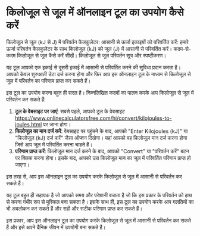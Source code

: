 किलोजूल से जूल में ऑनलाइन टूल का उपयोग कैसे करें
================================================

किलोजूल से जूल (kJ से J) में परिवर्तन कैलकुलेटर: आसानी से ऊर्जा इकाइयों को परिवर्तित करें: हमारे ऊर्जा परिवर्तन कैलकुलेटर के साथ किलोजूल (kJ) को जूल (J) में आसानी से परिवर्तित करें। कदम-से-कदम किलोजूल से जूल कैसे करें सीखें। किलोजूल से जूल परिवर्तन सूत्र और स्पष्टीकरण।

यह टूल आपको एक इकाई से दूसरी इकाई में आसानी से परिवर्तित करने की सुविधा प्रदान करता है। आपको केवल शुरुआती डेटा दर्ज करना होगा और फिर आप इस ऑनलाइन टूल के माध्यम से किलोजूल से जूल में परिवर्तन का परिणाम प्राप्त कर सकते हैं।

इस टूल का उपयोग करना बहुत ही सरल है। निम्नलिखित कदमों का पालन करके आप किलोजूल से जूल में परिवर्तन कर सकते हैं:

1. **टूल के वेबसाइट पर जाएं**: सबसे पहले, आपको टूल के वेबसाइट <https://www.onlinecalculatorsfree.com/hi/convert/kilojoules-to-joules.html> पर जाना होगा।
2. **किलोजूल का मान दर्ज करें**: वेबसाइट पर पहुंचने के बाद, आपको "Enter Kilojoules (kJ)" या "किलोजूल (kJ) दर्ज करें" जैसा ऑप्शन दिखेगा। यहां आपको वह किलोजूल मान दर्ज करना होगा जिसे आप जूल में परिवर्तित करना चाहते हैं।
3. **परिणाम प्राप्त करें**: किलोजूल मान दर्ज करने के बाद, आपको "Convert" या "परिवर्तन करें" बटन पर क्लिक करना होगा। इसके बाद, आपको उस किलोजूल मान का जूल में परिवर्तित परिणाम प्राप्त हो जाएगा।

इस तरह से, आप इस ऑनलाइन टूल का उपयोग करके किलोजूल से जूल में आसानी से परिवर्तन कर सकते हैं।

यह टूल बहुत ही सहायक है जो आपको समय और परेशानी बचाता है जो कि इस प्रकार के परिवर्तन को हाथ से करना गंभीर रूप से मुश्किल बना सकता है। इसके साथ ही, इस टूल का उपयोग करके आप गलतियों का भी अवलोकन कर सकते हैं और सही और सटीक परिणाम प्राप्त कर सकते हैं।

इस प्रकार, आप इस ऑनलाइन टूल का उपयोग करके किलोजूल से जूल में आसानी से परिवर्तन कर सकते हैं और इसे अपने दैनिक जीवन में उपयोगी बना सकते हैं।